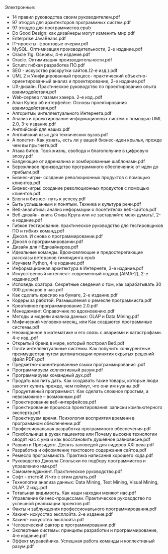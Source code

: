Электронные:
* 14 правил руководства своим руководителем.pdf
* 97 этюдов для архитекторов программных систем.pdf
* 97 этюдов для программистов.epub
* Do Good Design: как дизайнеры могут изменить мир.pdf
* Enterprise JavaBeans.pdf
* IT-проекты- фронтовые очерки.pdf
* MySQL. Оптимизация производительности, 2-е издание.pdf
* Oracle 11g. Основы, 4-е издание.pdf
* Oracle. Оптимизация производительности.pdf
* Scrum: гибкая разработка ПО.pdf
* SEO - искусство раскрутки сайтов.(2-е изд.).pdf
* UML 2 и Унифицированный процесс- практический объектно-ориентированный анализ и проектирование, 2-е издание.pdf
* UX-дизайн. Практическое руководство по проектированию опыта взаимодействия.pdf
* Web-сервер глазами хакера. 2-е изд..pdf
* Алан Купер об интерфейсе. Основы проектирования взаимодействия.pdf
* Алгоритмы интеллектуального Интернета.pdf
* Анализ и проектирование информационных систем с помощью UML 2.0, 3-е издание.pdf
* Английский для наших.pdf
* Английский язык для технических вузов.pdf
* А полетит- Как узнать, есть ли у вашей бизнес-идеи крылья, прежде чем вы прыгнете.pdf
* Атака битов. Твоя жизнь, свобода и благополучие в цифровую эпоху.pdf
* Балдеющие от адреналина и зомбированные шаблонами.pdf
* Бережливое производство программного обеспечения: от идеи до прибыли.pdf
* Бизнес-игры- создание революционных продуктов с помощью клиентов.pdf
* Бизнес-игры: создание революционных продуктов с помощью клиентов.pdf
* Блоги и бизнес- путь к успеху.pdf
* Быть услышанным и понятым. Техника и культура речи.pdf
* Веб-аналитика: анализ информации о посетителях веб-сайтов.pdf
* Веб-дизайн- книга Стива Круга или не заставляйте меня думать!, 2-е издание.pdf
* Гибкое тестирование: практическое руководство для тестировщиков ПО и гибких команд.pdf
* Джоэл. И снова о программировании.pdf
* Джоэл о программировании.pdf
* Дизайн для НЕдизайнеров.pdf
* Идеальные команды. Вдохновляющие и предостерегающие рассказы ветеранов тимлидинга.epub
* Изучаем Python, 4-е издание.pdf
* Информационная архитектура в Интернете, 3-е издание.pdf
* Искусственный интеллект: современный подход (AIMA-2), 2-е издание.pdf
* Исповедь оратора. Секретные сведения о том, как зарабатывать 30 000 долларов в час.pdf
* Как сделать красиво на бумаге, 2-е издание.pdf
* Кодеры за работой. Размышления о ремесле программиста.pdf
* Креативное программирование 2.0.pdf
* Менеджмент. Справочник по вдохновению.pdf
* Методы и модели анализа данных: OLAP и Data Mining.pdf
* Мифический человеко-месяц, или Как создаются программные системы.pdf
* Неожиданное в математике и его связь с авариями и катастрофами. 4-е изд..pdf
* Открытый бренд в мире, который построил Веб.pdf
* Почти интеллектуальные системы. Как получить конкурентные преимущества путем автоматизации принятия скрытых решений (файл PDF).pdf
* Предметно-ориентированные языки программирования .pdf
* Программируем коллективный разум.pdf
* Программируем командный дух.pdf
* Продать как пить дать. Как создавать такие товары, которые люди захотят купить прежде, чем поймут, что они им нужны.pdf
* Продуктивный программист. Как сделать сложное простым, а невозможное – возможным.pdf
* Проектирование веб-интерфейсов.pdf
* Проектирование процесса проектирования: записки компьютерного эксперта.pdf
* Проектируем время. Психология восприятия времени в программном обеспечении.pdf
* Профессиональная разработка программного обеспечения.pdf
* Психбольница в руках пациентов или Почему высокие технологии сводят нас с ума и как восстановить душевное равновесие.pdf
* Раввин и Президент. Десять заповедей для лидеров XXI века.pdf
* Разработка и оформление текстового содержания сайтов.pdf
* Ремесло программиста. Практика написания хорошего кода.pdf
* Руководство Джоэла Спольски по подбору программистов и управлению ими.pdf
* Самоменеджмент. Практическое руководство.pdf
* Софт - отстой! И что с этим делать.pdf
* Технологии анализа данных: Data Mining, Text Mining, Visual Mining, OLAP. 2 изд..pdf
* Тотальная видимость. Как наши находки меняют нас.pdf
* Управление бизнес-процессами. Практическое руководство по успешной реализации проектов.pdf
* Факты и заблуждения профессионального программирования.pdf
* Хакинг- искусство эксплойта. 2-е издание.pdf
* Хакинг- искусство эксплойта.pdf
* Человеческий фактор в программировании.pdf
* Экспертные системы: принципы разработки и программирование, 4-е издание.pdf
* Эффект муравейника. Успешная работа команды и коллективный разум.pdf
